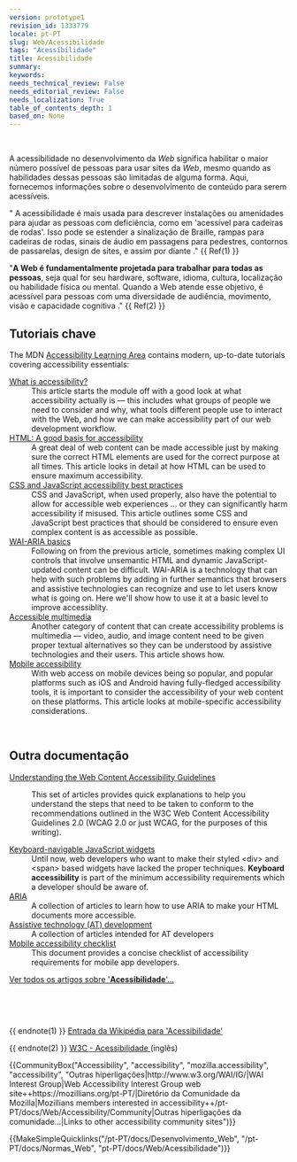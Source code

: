 ```yaml
---
version: prototype1
revision_id: 1333779
locale: pt-PT
slug: Web/Acessibilidade
tags: "Acessibilidade"
title: Acessibilidade
summary: 
keywords: 
needs_technical_review: False
needs_editorial_review: False
needs_localization: True
table_of_contents_depth: 1
based_on: None
---
```

<p>&nbsp;</p>

<p>A acessibilidade no desenvolvimento da <em>Web</em> significa habilitar o maior número possível de pessoas para usar sites da <em>Web</em>, mesmo quando as habilidades dessas pessoas são limitadas de alguma forma. Aqui, fornecemos informações sobre o desenvolvimento de conteúdo para serem acessíveis<span class="seoSummary">.</span></p>

<p>" A acessibilidade é mais usada para descrever instalações ou amenidades para ajudar as pessoas com deficiência, como em 'acessível para cadeiras de rodas'. Isso pode se estender a sinalização de Braille, rampas para cadeiras de rodas, sinais de áudio em passagens para pedestres, contornos de passarelas, design de sites, e assim por diante ." {{ Ref(1) }}</p>

<p>"<strong>A Web é fundamentalmente projetada para trabalhar para todas as pessoas</strong>, seja qual for seu hardware, software, idioma, cultura, localização ou habilidade física ou mental. Quando a Web atende esse objetivo, é acessível para pessoas com uma diversidade de audiência, movimento, visão e capacidade cognitiva ." {{ Ref(2) }}</p>

<div class="cleared topicpage-table">
<div class="section">
<h2 class="Key_accessibility_tutorials" id="Key_accessibility_tutorials" name="Key_accessibility_tutorials">Tutoriais chave</h2>

<p>The MDN <a href="/en-US/docs/Learn/Accessibility">Accessibility Learning Area</a> contains modern, up-to-date tutorials covering accessibility essentials:</p>

<dl>
 <dt><a href="/en-US/docs/Learn/Accessibility/What_is_accessibility">What is accessibility?</a></dt>
 <dd>This article starts the module off with a good look at what accessibility actually is — this includes what groups of people we need to consider and why, what tools different people use to interact with the Web, and how we can make accessibility part of our web development workflow.</dd>
 <dt><a href="/en-US/docs/Learn/Accessibility/HTML">HTML: A good basis for accessibility</a></dt>
 <dd>A great deal of web content can be made accessible just by making sure the correct HTML elements are used for the correct purpose at all times. This article looks in detail at how HTML can be used to ensure maximum accessibility.</dd>
 <dt><a href="/en-US/docs/Learn/Accessibility/CSS_and_JavaScript">CSS and JavaScript accessibility best practices</a></dt>
 <dd>CSS and JavaScript, when used properly, also have the potential to allow for accessible web experiences ... or they can significantly harm accessibility if misused. This article outlines some CSS and JavaScript best practices that should be considered to ensure even complex content is as accessible as possible.</dd>
 <dt><a href="/en-US/docs/Learn/Accessibility/WAI-ARIA_basics">WAI-ARIA basics</a></dt>
 <dd>Following on from the previous article, sometimes making complex UI controls that involve unsemantic HTML and dynamic JavaScript-updated content can be difficult. WAI-ARIA is a technology that can help with such problems by adding in further semantics that browsers and assistive technologies can recognize and use to let users know what is going on. Here we'll show how to use it at a basic level to improve accessiblity.</dd>
 <dt><a href="/en-US/docs/Learn/Accessibility/Multimedia">Accessible multimedia</a></dt>
 <dd>Another category of content that can create accessibility problems is multimedia — video, audio, and image content need to be given proper textual alternatives so they can be understood by assistive technologies and their users. This article shows how.</dd>
 <dt><a href="/en-US/docs/Learn/Accessibility/Mobile">Mobile accessibility</a></dt>
 <dd>With web access on mobile devices being so popular, and popular platforms such as iOS and Android having fully-fledged accessibility tools, it is important to consider the accessibility of your web content on these platforms. This article looks at mobile-specific accessibility considerations.</dd>
</dl>

<p>&nbsp;</p>
</div>

<div class="section">
<h2 class="Other_documentation" id="Other_documentation" name="Other_documentation">Outra documentação</h2>

<dl>
 <dt><a href="/en-US/docs/Web/Accessibility/Understanding_WCAG">Understanding the Web Content Accessibility Guidelines</a></dt>
 <dd>
 <p>This set of articles provides quick explanations to help you understand the steps that need to be taken to conform to the recommendations outlined in the W3C Web Content Accessibility Guidelines 2.0 (WCAG 2.0 or just WCAG, for the purposes of this writing).</p>
 </dd>
 <dt><a href="/en/Accessibility/Keyboard-navigable_JavaScript_widgets" title="en/Accessibility/Keyboard-navigable JavaScript widgets">Keyboard-navigable JavaScript widgets</a></dt>
 <dd>Until now, web developers who want to make their styled &lt;div&gt; and &lt;span&gt; based widgets have lacked the proper techniques. <strong>Keyboard accessibility</strong> is part of the minimum accessibility requirements which a developer should be aware of.</dd>
 <dt><a href="/en-US/docs/Accessibility/ARIA" title="/en-US/docs/Accessibility/ARIA">ARIA</a></dt>
 <dd>A collection of articles to learn how to use ARIA to make your HTML documents more accessible.</dd>
 <dt><a href="/en-US/docs/Accessibility/AT_Development" title="AT Development">Assistive technology (AT) development</a></dt>
 <dd>A collection of articles intended for AT developers</dd>
 <dt><a href="/en-US/docs/Web/Accessibility/Mobile_accessibility_checklist">Mobile accessibility checklist</a></dt>
 <dd>This document provides a concise checklist of accessibility requirements for mobile app developers.</dd>
</dl>

<p><span class="alllinks"><a href="/en-US/docs/tag/Accessibility" title="/en-US/docs/tag/Accessibility">Ver todos os artigos sobre '<strong>Acessibilidade</strong>'...</a></span></p>

<p>&nbsp;</p>
</div>

<p>&nbsp;</p>
</div>

<p>{{ endnote(1) }} <a class="external" href="https://pt.wikipedia.org/wiki/Acessibilidade">Entrada da Wikipédia para 'Acessibilidade'</a></p>

<p>{{ endnote(2) }} <a href="http://www.w3.org/standards/webdesign/accessibility" title="http://www.w3.org/standards/webdesign/accessibility">W3C - Acessibilidade </a>(inglês)</p>

<p>{{CommunityBox("Accessibility", "accessibility", "mozilla.accessibility", "accessibility", "Outras hiperligações|http://www.w3.org/WAI/IG/|WAI Interest Group|Web Accessibility Interest Group web site++https://mozillians.org/pt-PT/|Diretório da Comunidade da Mozilla|Mozillians members interested in accessibility++/pt-PT/docs/Web/Accessibility/Community|Outras hiperligações da comunidade...|Links to other accessibility community sites")}}</p>

<p>{{MakeSimpleQuicklinks("/pt-PT/docs/Desenvolvimento_Web", "/pt-PT/docs/Normas_Web", "pt-PT/docs/Web/Acessibilidade")}}</p>

<div alt="0" id="SL_balloon_obj" style="display: block;">
<div class="SL_ImTranslatorLogo" id="SL_button" style="background: rgba(0, 0, 0, 0) url(&quot;moz-extension://271edade-de3e-4cad-8a9c-234a8d637070/content/img/util/imtranslator-s.png&quot;) repeat scroll 0% 0%; opacity: 0; display: none; left: -8px; top: -25px; transition: visibility 2s ease 0s, opacity 2s linear 0s;">&nbsp;</div>

<div id="SL_shadow_translation_result2" style="display: none;">&nbsp;</div>

<div id="SL_shadow_translator" style="display: none;">
<div id="SL_planshet">
<div id="SL_arrow_up" style="background: rgba(0, 0, 0, 0) url(&quot;moz-extension://271edade-de3e-4cad-8a9c-234a8d637070/content/img/util/up.png&quot;) repeat scroll 0% 0%;">&nbsp;</div>

<div id="SL_Bproviders">
<div class="SL_BL_LABLE_ON" id="SL_P0" title="Google">G</div>

<div class="SL_BL_LABLE_ON" id="SL_P1" title="Microsoft">M</div>

<div class="SL_BL_LABLE_ON" id="SL_P2" title="Translator">T</div>
</div>

<div id="SL_alert_bbl" style="display: none;">
<div id="SLHKclose" style="background: rgba(0, 0, 0, 0) url(&quot;moz-extension://271edade-de3e-4cad-8a9c-234a8d637070/content/img/util/delete.png&quot;) repeat scroll 0% 0%;">&nbsp;</div>

<div id="SL_alert_cont">&nbsp;</div>
</div>

<div id="SL_TB">
<table cellspacing="1" id="SL_tables">
 <tr>
  <td align="right" class="SL_td" width="10%"><input id="SL_locer" title="Bloquear idioma" type="checkbox" wtx-context="780C86BD-5B99-4185-878D-5F75BEBCA8FE" /></td>
  <td align="left" class="SL_td" width="20%"><select id="SL_lng_from" style="background: rgb(255, 255, 255) url(&quot;moz-extension://271edade-de3e-4cad-8a9c-234a8d637070/content/img/util/select.png&quot;) no-repeat scroll 100% 0px;" wtx-context="892E2E48-D5DD-4146-84AD-510A9304F880"><option value="auto">Detectar idioma</option><option value="af">Africâner</option><option value="sq">Albanês</option><option value="de">Alemão</option><option value="ar">Arabe</option><option value="hy">Armênio</option><option value="az">Azerbaijano</option><option value="eu">Basco</option><option value="bn">Bengali</option><option value="be">Bielo-russo</option><option value="my">Birmanês</option><option value="bs">Bósnio</option><option value="bg">Búlgaro</option><option value="ca">Catalão</option><option value="kk">Cazaque</option><option value="ceb">Cebuano</option><option value="ny">Chichewa</option><option value="zh-CN">Chinês (Simp)</option><option value="zh-TW">Chinês (Trad)</option><option value="si">Cingalês</option><option value="ko">Coreano</option><option value="ht">Crioulo haitiano</option><option value="hr">Croata</option><option value="da">Dinamarquês</option><option value="sk">Eslovaco</option><option value="sl">Esloveno</option><option value="es">Espanhol</option><option value="eo">Esperanto</option><option value="et">Estoniano</option><option value="fi">Finlandês</option><option value="fr">Francês</option><option value="gl">Galego</option><option value="cy">Galês</option><option value="ka">Georgiano</option><option value="el">Grego</option><option value="gu">Gujarati</option><option value="ha">Hauça</option><option value="iw">Hebraico</option><option value="hi">Hindi</option><option value="hmn">Hmong</option><option value="nl">Holandês</option><option value="hu">Húngaro</option><option value="ig">Igbo</option><option value="id">Indonésio</option><option value="en">Inglês</option><option value="yo">Ioruba</option><option value="ga">Irlandês</option><option value="is">Islandês</option><option value="it">Italiano</option><option value="ja">Japonês</option><option value="jw">Javanês</option><option value="kn">Kannada</option><option value="km">Khmer</option><option value="lo">Laosiano</option><option value="la">Latim</option><option value="lv">Letão</option><option value="lt">Lituano</option><option value="mk">Macedônico</option><option value="ml">Malaiala</option><option value="ms">Malaio</option><option value="mg">Malgaxe</option><option value="mt">Maltês</option><option value="mi">Maori</option><option value="mr">Marathi</option><option value="mn">Mongol</option><option value="ne">Nepalês</option><option value="no">Norueguês</option><option value="fa">Persa</option><option value="pl">Polonês</option><option value="pt">Português</option><option value="pa">Punjabi</option><option value="ro">Romeno</option><option value="ru">Russo</option><option value="sr">Sérvio</option><option value="st">Sesotho</option><option value="so">Somália</option><option value="sw">Suaíli</option><option value="su">Sudanês</option><option value="sv">Sueco</option><option value="tg">Tadjique</option><option value="tl">Tagalo</option><option value="th">Tailandês</option><option value="ta">Tâmil</option><option value="cs">Tcheco</option><option value="te">Telugo</option><option value="tr">Turco</option><option value="uk">Ucraniano</option><option value="ur">Urdu</option><option value="uz">Uzbeque</option><option value="vi">Vietnamita</option><option value="yi">Yiddish</option><option value="zu">Zulu</option></select></td>
  <td align="center" class="SL_td" width="3">
   <div id="SL_switch_b" style="background: rgba(0, 0, 0, 0) url(&quot;moz-extension://271edade-de3e-4cad-8a9c-234a8d637070/content/img/util/switchb.png&quot;) repeat scroll 0% 0%;" title="Alternar Idiomas">&nbsp;</div>
  </td>
  <td align="left" class="SL_td" width="20%"><select id="SL_lng_to" style="background: rgb(255, 255, 255) url(&quot;moz-extension://271edade-de3e-4cad-8a9c-234a8d637070/content/img/util/select.png&quot;) no-repeat scroll 100% 0px;" wtx-context="94481787-DAE0-48C5-8D16-570FB34C2C98"><option value="af">Africâner</option><option value="sq">Albanês</option><option value="de">Alemão</option><option value="ar">Arabe</option><option value="hy">Armênio</option><option value="az">Azerbaijano</option><option value="eu">Basco</option><option value="bn">Bengali</option><option value="be">Bielo-russo</option><option value="my">Birmanês</option><option value="bs">Bósnio</option><option value="bg">Búlgaro</option><option value="ca">Catalão</option><option value="kk">Cazaque</option><option value="ceb">Cebuano</option><option value="ny">Chichewa</option><option value="zh-CN">Chinês (Simp)</option><option value="zh-TW">Chinês (Trad)</option><option value="si">Cingalês</option><option value="ko">Coreano</option><option value="ht">Crioulo haitiano</option><option value="hr">Croata</option><option value="da">Dinamarquês</option><option value="sk">Eslovaco</option><option value="sl">Esloveno</option><option value="es">Espanhol</option><option value="eo">Esperanto</option><option value="et">Estoniano</option><option value="fi">Finlandês</option><option value="fr">Francês</option><option value="gl">Galego</option><option value="cy">Galês</option><option value="ka">Georgiano</option><option value="el">Grego</option><option value="gu">Gujarati</option><option value="ha">Hauça</option><option value="iw">Hebraico</option><option value="hi">Hindi</option><option value="hmn">Hmong</option><option value="nl">Holandês</option><option value="hu">Húngaro</option><option value="ig">Igbo</option><option value="id">Indonésio</option><option selected="selected" value="en">Inglês</option><option value="yo">Ioruba</option><option value="ga">Irlandês</option><option value="is">Islandês</option><option value="it">Italiano</option><option value="ja">Japonês</option><option value="jw">Javanês</option><option value="kn">Kannada</option><option value="km">Khmer</option><option value="lo">Laosiano</option><option value="la">Latim</option><option value="lv">Letão</option><option value="lt">Lituano</option><option value="mk">Macedônico</option><option value="ml">Malaiala</option><option value="ms">Malaio</option><option value="mg">Malgaxe</option><option value="mt">Maltês</option><option value="mi">Maori</option><option value="mr">Marathi</option><option value="mn">Mongol</option><option value="ne">Nepalês</option><option value="no">Norueguês</option><option value="fa">Persa</option><option value="pl">Polonês</option><option value="pt">Português</option><option value="pa">Punjabi</option><option value="ro">Romeno</option><option value="ru">Russo</option><option value="sr">Sérvio</option><option value="st">Sesotho</option><option value="so">Somália</option><option value="sw">Suaíli</option><option value="su">Sudanês</option><option value="sv">Sueco</option><option value="tg">Tadjique</option><option value="tl">Tagalo</option><option value="th">Tailandês</option><option value="ta">Tâmil</option><option value="cs">Tcheco</option><option value="te">Telugo</option><option value="tr">Turco</option><option value="uk">Ucraniano</option><option value="ur">Urdu</option><option value="uz">Uzbeque</option><option value="vi">Vietnamita</option><option value="yi">Yiddish</option><option value="zu">Zulu</option></select></td>
  <td align="center" class="SL_td" width="8%">
   <div id="SL_TTS_voice" style="background: rgba(0, 0, 0, 0) url(&quot;moz-extension://271edade-de3e-4cad-8a9c-234a8d637070/content/img/util/ttsvoice.png&quot;) repeat scroll 0% 0%;" title="Ouça">&nbsp;</div>
  </td>
  <td align="center" class="SL_td" width="8%">
   <div class="SL_copy" id="SL_copy" style="background: rgba(0, 0, 0, 0) url(&quot;moz-extension://271edade-de3e-4cad-8a9c-234a8d637070/content/img/util/copy.png&quot;) repeat scroll 0% 0%;" title="Copiar">&nbsp;</div>
  </td>
  <td align="center" class="SL_td" width="8%">
   <div id="SL_bbl_font_patch">&nbsp;</div>

   <div class="SL_bbl_font" id="SL_bbl_font" style="background: rgba(0, 0, 0, 0) url(&quot;moz-extension://271edade-de3e-4cad-8a9c-234a8d637070/content/img/util/font.png&quot;) repeat scroll 0% 0%;" title="Tamanho da fonte">&nbsp;</div>
  </td>
  <td align="center" class="SL_td" width="8%">
   <div id="SL_bbl_help" style="background: rgba(0, 0, 0, 0) url(&quot;moz-extension://271edade-de3e-4cad-8a9c-234a8d637070/content/img/util/bhelp.png&quot;) repeat scroll 0% 0%;" title="Ajuda">&nbsp;</div>
  </td>
  <td align="right" class="SL_td" width="15%">
   <div class="SL_pin_off" id="SL_pin" style="background: rgba(0, 0, 0, 0) url(&quot;moz-extension://271edade-de3e-4cad-8a9c-234a8d637070/content/img/util/pin-on.png&quot;) repeat scroll 0% 0%;" title="Fixar a janela de pop-up">&nbsp;</div>
  </td>
 </tr>
</table>
</div>
</div>

<div id="SL_shadow_translation_result" style="visibility: visible;">&nbsp;</div>

<div class="SL_loading" id="SL_loading" style="background: rgba(0, 0, 0, 0) url(&quot;moz-extension://271edade-de3e-4cad-8a9c-234a8d637070/content/img/util/loading.gif&quot;) repeat scroll 0% 0%;">&nbsp;</div>

<div id="SL_player2">&nbsp;</div>

<div id="SL_alert100">A função de fala é limitada a 200 caracteres</div>

<div id="SL_Balloon_options" style="background: rgb(255, 255, 255) url(&quot;moz-extension://271edade-de3e-4cad-8a9c-234a8d637070/content/img/util/bg3.png&quot;) repeat scroll 0% 0%;">
<div id="SL_arrow_down" style="background: rgba(0, 0, 0, 0) url(&quot;moz-extension://271edade-de3e-4cad-8a9c-234a8d637070/content/img/util/down.png&quot;) repeat scroll 0% 0%;">&nbsp;</div>

<table id="SL_tbl_opt" style="width:100%">
 <tr>
  <td align="center" width="5%"><input checked="1" id="SL_BBL_locer" title="Mostrar o botão do ImTranslator 3 segundos" type="checkbox" wtx-context="F7E0F69F-4343-4C6D-973C-68AB7CAC90F4" /></td>
  <td align="left" width="5%">
   <div id="SL_BBL_IMG" style="background: rgba(0, 0, 0, 0) url(&quot;moz-extension://271edade-de3e-4cad-8a9c-234a8d637070/content/img/util/bbl-logo.png&quot;) repeat scroll 0% 0%;" title="Mostrar o botão do ImTranslator 3 segundos">&nbsp;</div>
  </td>
  <td align="center" width="70%"><a class="SL_options" href="moz-extension://271edade-de3e-4cad-8a9c-234a8d637070/content/html/options/options.html?bbl" target="_blank" title="Mostrar opções">Opções</a> : <a class="SL_options" href="moz-extension://271edade-de3e-4cad-8a9c-234a8d637070/content/html/options/options.html?hist" target="_blank" title="Histórico de tradução">Histórico</a> : <a class="SL_options" href="moz-extension://271edade-de3e-4cad-8a9c-234a8d637070/content/html/options/options.html?feed" target="_blank" title="Comentários">Comentários</a> : <a class="SL_options" href="https://www.paypal.com/cgi-bin/webscr?cmd=_s-xclick&amp;hosted_button_id=GD9D8CPW8HFA2" target="_blank" title="Faça sua contribuição">Donate</a></td>
  <td align="right" width="15%"><span id="SL_Balloon_Close" title="Encerrar">Encerrar</span></td>
 </tr>
</table>
</div>
</div>
</div>

